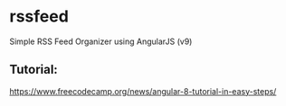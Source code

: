 # rssfeed
Simple RSS Feed Organizer using AngularJS (v9)


## Tutorial:
https://www.freecodecamp.org/news/angular-8-tutorial-in-easy-steps/

